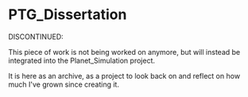 # PTG_Dissertation

DISCONTINUED:

This piece of work is not being worked on anymore, but will instead be integrated into the Planet_Simulation project.

It is here as an archive, as a project to look back on and reflect on how much I've grown since creating it.
